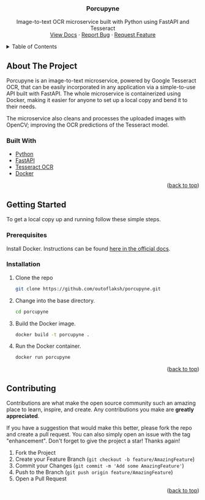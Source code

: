 <div align="center">

  <h3 align="center">Porcupyne</h3>

  <p align="center">
    Image-to-text OCR microservice built with Python using FastAPI and Tesseract
    <br />
    <a href="https://porcupyne.herokuapp.com/">View Docs</a>
    ·
    <a href="https://github.com/outoflaksh/porcupyne/issues/">Report Bug</a>
    ·
    <a href="https://github.com/outoflaksh/porcupyne/issues/">Request Feature</a>
  </p>
</div>

<!-- TABLE OF CONTENTS -->
<details>
  <summary>Table of Contents</summary>
  <ol>
    <li>
      <a href="#about-the-project">About The Project</a>
      <ul>
        <li><a href="#built-with">Built With</a></li>
      </ul>
    </li>
    <li>
      <a href="#getting-started">Getting Started</a>
      <ul>
        <li><a href="#prerequisites">Prerequisites</a></li>
        <li><a href="#installation">Installation</a></li>
      </ul>
    </li>\
    <li><a href="#contributing">Contributing</a></li>\
  </ol>
</details>

<!-- ABOUT THE PROJECT -->

## About The Project

Porcupyne is an image-to-text microservice, powered by Google Tesseract OCR, that can be easily incorporated in any application via a simple-to-use API built with FastAPI. The whole microservice is containerized using Docker, making it easier for anyone to set up a local copy and bend it to their needs.

The microservice also cleans and processes the uploaded images with OpenCV; improving the OCR predictions of the Tesseract model.

### Built With

- [Python](https://python.org/)
- [FastAPI](https://fastapi.tiangolo.com/)
- [Tesseract OCR](https://tesseract-ocr.github.io/)
- [Docker](https://www.docker.com/)

<p align="right">(<a href="#top">back to top</a>)</p>

<!-- GETTING STARTED -->

## Getting Started

To get a local copy up and running follow these simple steps.

### Prerequisites

Install Docker. Instructions can be found [here in the official docs](https://docs.docker.com/engine/install/).

### Installation

1. Clone the repo
   ```sh
   git clone https://github.com/outoflaksh/porcupyne.git
   ```
2. Change into the base directory.
   ```sh
   cd porcupyne
   ```
3. Build the Docker image.
   ```sh
   docker build -t porcupyne .
   ```
4. Run the Docker container.
   ```sh
   docker run porcupyne
   ```

<p align="right">(<a href="#top">back to top</a>)</p>

<!-- CONTRIBUTING -->

## Contributing

Contributions are what make the open source community such an amazing place to learn, inspire, and create. Any contributions you make are **greatly appreciated**.

If you have a suggestion that would make this better, please fork the repo and create a pull request. You can also simply open an issue with the tag "enhancement".
Don't forget to give the project a star! Thanks again!

1. Fork the Project
2. Create your Feature Branch (`git checkout -b feature/AmazingFeature`)
3. Commit your Changes (`git commit -m 'Add some AmazingFeature'`)
4. Push to the Branch (`git push origin feature/AmazingFeature`)
5. Open a Pull Request

<p align="right">(<a href="#top">back to top</a>)</p>
